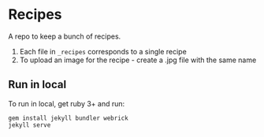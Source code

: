 # Recipes

A repo to keep a bunch of recipes.

1. Each file in `_recipes` corresponds to a single recipe
2. To upload an image for the recipe - create a .jpg file with the same name

## Run in local

To run in local, get ruby 3+ and run:

```
gem install jekyll bundler webrick
jekyll serve
```
